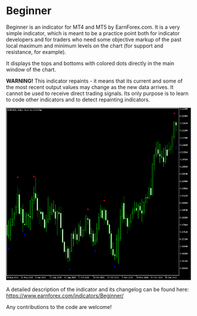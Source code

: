 # Beginner

Beginner is an indicator for MT4 and MT5 by EarnForex.com. It is a very simple indicator, which is meant to be a practice point both for indicator developers and for traders who need some objective markup of the past local maximum and minimum levels on the chart (for support and resistance, for example).

It displays the tops and bottoms with colored dots directly in the main window of the chart.

**WARNING!** This indicator repaints - it means that its current and some of the most recent output values may change as the new data arrives. It cannot be used to receive direct trading signals. Its only purpose is to learn to code other indicators and to detect repainting indicators.

![Beginner shows perfect top/bottom detection for past data but is likely failing with the most recent bottom it displays](https://github.com/EarnForex/Beginner/blob/main/README_Images/beginner-repainting-indicator-mt4-mt5.png)

A detailed description of the indicator and its changelog can be found here:
https://www.earnforex.com/indicators/Beginner/

Any contributions to the code are welcome!

